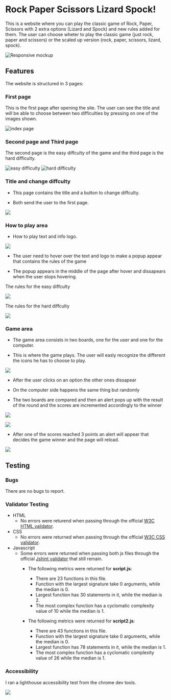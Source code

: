 # Rock Paper Scissors Lizard Spock!

This is a website where you can play the classic game of Rock, Paper, Scissors with 2 extra options (Lizard and Spock) and new rules added for them. The user can choose wheter to play the classic game (just rock, paper and scissors) or the scaled up version (rock, paper, scissors, lizard, spock).

![Responsive mockup](assets/images/responsive_mockup.png)

## Features

The website is structured in 3 pages:

### First page

This is the first page after opening the site. The user can see the title and will be able to choose between two difficulties by pressing on one of the images shown.

![index page](assets/images/first_page.png)

### Second page and Third page

The second page is the easy diffculty of the game and the third page is the hard difficulty.

![easy difficulty](assets/images/easy_page.png)
![hard difficulty](assets/images/hard_page.png)


### Title and change diffculty

- This page contains the title and a button to change diffculty. 

- Both send the user to the first page.

![](assets/images/title_and_difficulty.png)

### How to play area

- How to play text and info logo.

![](assets/images/how_to_play.png)

- The user need to hover over the text and logo to make a popup appear that contains the rules of the game

- The popup appears in the middle of the page after hover and dissapears when the user stops hovering.

The rules for the easy diffculty

![](assets/images/how_to_play_popup_easy.png)

The rules for the hard diffculty

![](assets/images/how_to_play_popup_hard.png)


### Game area

- The game area consists in two boards, one for the user and one for the computer.

- This is where the game plays. The user will easly recognize the different the icons he has to choose to play.

![](assets/images/player_computer_boards.png)

- After the user clicks on an option the other ones dissapear

- On the computer side happens the same thing but randomly

- The two boards are compared and then an alert pops up with the result of the round and the scores are incremented accordingly to the winner

![](assets/images/board_after_input.png)

![](assets/images/scores.png)

- After one of the scores reached 3 points an alert will appear that decides the game winner and the page will reload.

![](assets/images/after_three_points.png)



## Testing

### Bugs

There are no bugs to report.


### Validator Testing
    
- HTML
    - No errors were returend when passing through the official [W3C HTML validator](https://validator.w3.org/nu/?doc=https%3A%2F%2Fcosminpop356.github.io%2Fmilestone-project-two%2F).
- CSS
    - No errors were returned when passing through the official [W3C CSS validator](https://jigsaw.w3.org/css-validator/validator?uri=https%3A%2F%2Fcosminpop356.github.io%2Fmilestone-project-two&profile=css3svg&usermedium=all&warning=1&vextwarning=&lang=en).
- Javascript
    - Some errors were returned when passing both js files through the official [Jshint validator](https://jshint.com) that still remain.
        - The following metrics were returned for **script.js**:
            - There are 23 functions in this file.
            - Function with the largest signature take 0 arguments, while the median is 0.
            - Largest function has 30 statements in it, while the median is 2.
            - The most complex function has a cyclomatic complexity value of 10 while the median is 1.


        - The following metrics were returned for **script2.js**:
            - There are 43 functions in this file.
            - Function with the largest signature take 0 arguments, while the median is 0.
            - Largest function has 78 statements in it, while the median is 1.
            - The most complex function has a cyclomatic complexity value of 26 while the median is 1.

### Accessibility

I ran a lighthouse accessibility test from the chrome dev tools.

![](assets/images/accessibility.png)